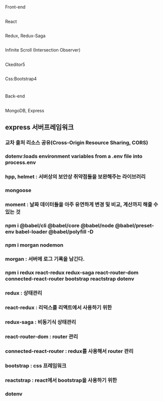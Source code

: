 #
Front-end
##
React
##
Redux, Redux-Saga
##
Infinite Scroll (Intersection Observer)
##
Ckeditor5
##
Css:Bootstrap4


#
Back-end
##
MongoDB, Express
##
express 서버프레임워크
---------------------


### 교차 출처 리소스 공유(Cross-Origin Resource Sharing, CORS)
### dotenv:loads environment variables from a .env file into process.env
### hpp, helmet : 서버상의 보안상 취약점들을 보완해주는 라이브러리
### mongoose
### moment : 날짜 데이터들을 아주 유연하게 변경 및 비교, 계산까지 해줄 수 있는 것
### npm i @babel/cli @babel/core @babel/node @babel/preset-env babel-loader @babel/polyfill -D
### npm i morgan nodemon
### morgan : 서버에 로그 기록을 남긴다.


### npm i redux react-redux redux-saga react-router-dom connected-react-router bootstrap reactstrap dotenv


### redux : 상태관리
### react-redux : 리덕스를 리액트에서 사용하기 위한
### redux-saga : 비동기식 상태관리
### react-router-dom : router 관리
### connected-react-router : redux를 사용해서 router 관리
### bootstrap : css 프레임워크
### reactstrap : react에서 bootstrap을 사용하기 위한
### dotenv 
